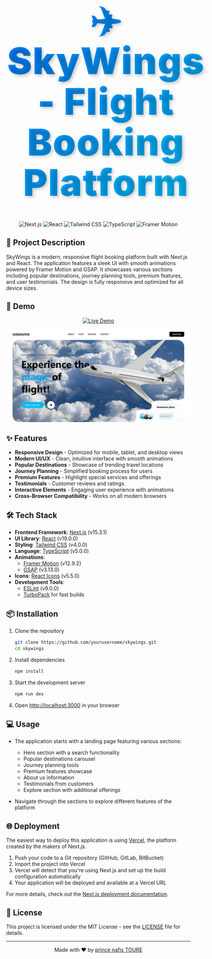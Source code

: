 <div align="center">

<h1 style="font-size: 6rem; font-weight: 900; margin: 2rem 0; padding: 1rem; color: #0055ff; background: linear-gradient(135deg, #0070f3, #00c6ff); -webkit-background-clip: text; -webkit-text-fill-color: transparent; text-shadow: 4px 4px 8px rgba(0,0,0,0.2); letter-spacing: 2px; line-height: 1.1; transform: scale(1.05); display: inline-block;">✈️ SkyWings - Flight Booking Platform</h1>

<p align="center">
  <img src="https://img.shields.io/badge/Next.js-15.3.1-black?style=for-the-badge&logo=next.js" alt="Next.js" />
  <img src="https://img.shields.io/badge/React-19.0.0-blue?style=for-the-badge&logo=react" alt="React" />
  <img src="https://img.shields.io/badge/TailwindCSS-4.0.0-38B2AC?style=for-the-badge&logo=tailwind-css" alt="Tailwind CSS" />
  <img src="https://img.shields.io/badge/TypeScript-5.0.0-3178C6?style=for-the-badge&logo=typescript" alt="TypeScript" />
  <img src="https://img.shields.io/badge/Framer_Motion-12.9.2-0055FF?style=for-the-badge&logo=framer" alt="Framer Motion" />
</p>

</div>

## 📝 Project Description

SkyWings is a modern, responsive flight booking platform built with Next.js and React. The application features a sleek UI with smooth animations powered by Framer Motion and GSAP. It showcases various sections including popular destinations, journey planning tools, premium features, and user testimonials. The design is fully responsive and optimized for all device sizes.

## 🚀 Demo

<div align="center">

[![Live Demo](https://img.shields.io/badge/Live_Demo-Visit_Site-brightgreen?style=for-the-badge&logo=vercel)]()

<img src="/public/git_repo/the real one.png" alt="SkyWings Demo" width="600" />

</div>

## ✨ Features

- **Responsive Design** - Optimized for mobile, tablet, and desktop views
- **Modern UI/UX** - Clean, intuitive interface with smooth animations
- **Popular Destinations** - Showcase of trending travel locations
- **Journey Planning** - Simplified booking process for users
- **Premium Features** - Highlight special services and offerings
- **Testimonials** - Customer reviews and ratings
- **Interactive Elements** - Engaging user experience with animations
- **Cross-Browser Compatibility** - Works on all modern browsers

## 🛠️ Tech Stack

- **Frontend Framework**: [Next.js](https://nextjs.org/) (v15.3.1)
- **UI Library**: [React](https://reactjs.org/) (v19.0.0)
- **Styling**: [Tailwind CSS](https://tailwindcss.com/) (v4.0.0)
- **Language**: [TypeScript](https://www.typescriptlang.org/) (v5.0.0)
- **Animations**:
  - [Framer Motion](https://www.framer.com/motion/) (v12.9.2)
  - [GSAP](https://greensock.com/gsap/) (v3.13.0)
- **Icons**: [React Icons](https://react-icons.github.io/react-icons/) (v5.5.0)
- **Development Tools**:
  - [ESLint](https://eslint.org/) (v9.0.0)
  - [TurboPack](https://turbo.build/pack) for fast builds

## 📦 Installation

1. Clone the repository
   ```bash
   git clone https://github.com/yourusername/skywings.git
   cd skywings
   ```

2. Install dependencies
   ```bash
   npm install
   ```

3. Start the development server
   ```bash
   npm run dev
   ```

4. Open [http://localhost:3000](http://localhost:3000) in your browser

## 💻 Usage

- The application starts with a landing page featuring various sections:
  - Hero section with a search functionality
  - Popular destinations carousel
  - Journey planning tools
  - Premium features showcase
  - About us information
  - Testimonials from customers
  - Explore section with additional offerings

- Navigate through the sections to explore different features of the platform

## 🌐 Deployment

The easiest way to deploy this application is using [Vercel](https://vercel.com), the platform created by the makers of Next.js.

1. Push your code to a Git repository (GitHub, GitLab, BitBucket)
2. Import the project into Vercel
3. Vercel will detect that you're using Next.js and set up the build configuration automatically
4. Your application will be deployed and available at a Vercel URL

For more details, check out the [Next.js deployment documentation](https://nextjs.org/docs/app/building-your-application/deploying).

## 📄 License

This project is licensed under the MIT License - see the [LICENSE](LICENSE) file for details.

---

<div align="center">

Made with ❤️ by [prince nafis TOURE](https://github.com/nafis589)

</div>
